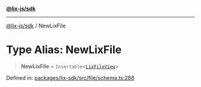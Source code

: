 [**@lix-js/sdk**](../README.md)

***

[@lix-js/sdk](../README.md) / NewLixFile

# Type Alias: NewLixFile

> **NewLixFile** = `Insertable`\<[`LixFileView`](LixFileView.md)\>

Defined in: [packages/lix-sdk/src/file/schema.ts:288](https://github.com/opral/monorepo/blob/3bcc1f95be292671fbdc30a84e807512030f233b/packages/lix-sdk/src/file/schema.ts#L288)
